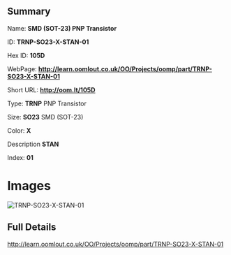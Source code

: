 

## Summary
 
Name: __SMD (SOT-23) PNP Transistor__

ID: __TRNP-SO23-X-STAN-01__

Hex ID: __105D__

WebPage: __http://learn.oomlout.co.uk/OO/Projects/oomp/part/TRNP-SO23-X-STAN-01__

Short URL: __http://oom.lt/105D__


Type: __TRNP__ PNP Transistor 

Size: __SO23__ SMD (SOT-23) 

Color: __X__  

Description __STAN__  

Index: __01__


# Images
![TRNP-SO23-X-STAN-01](http://oomlout.com/oomp-gen/parts/TRNP-SO23-X-STAN-01/TRNP-SO23-X-STAN-01_420.jpg)



## Full Details

 http://learn.oomlout.co.uk/OO/Projects/oomp/part/TRNP-SO23-X-STAN-01














